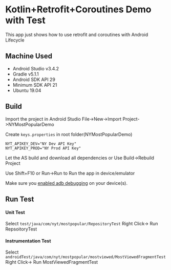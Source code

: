 # Kotlin+Retrofit+Coroutines Demo with Test

This app just shows how to use retrofit and coroutines with Android Lifecycle


## Machine Used
- Android Studio v3.4.2
- Gradle v5.1.1
- Android SDK API 29
- Minimum SDK API 21
- Ubuntu 19.04

## Build 
Import the project in Android Studio File->New->Import Project->NYMostPopularDemo

Create ```keys.properties``` in root folder(NYMostPopularDemo)
```
NYT_APIKEY_DEV="NY Dev API Key"
NYT_APIKEY_PROD="NY Prod API Key"
```  
Let the AS build and download all dependencies or Use Build->Rebuild Project

Use Shift+F10 or Run->Run to Run the app in device/emulator

Make sure you [enabled adb debugging][enable-adb] on your device(s).

[enable-adb]: https://developer.android.com/studio/command-line/adb.html#Enabling

## Run Test
#### Unit Test
Select ```test/java/com/nyt/mostpopular/RepositoryTest``` Right Click-> Run RepsoitoryTest

#### Instrumentation Test
Select ```androidTest/java/com/nyt/mostpopular/mostviewed/MostViewedFragmentTest``` Right Click-> Run MostViewedFragmentTest
